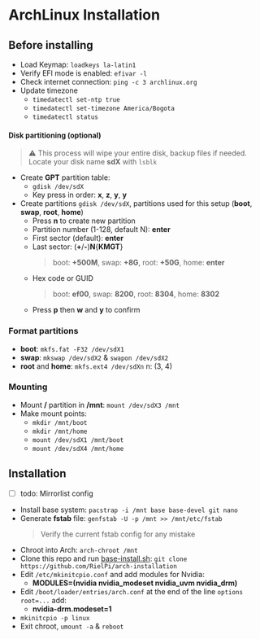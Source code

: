 # ArchLinux Installation

## Before installing
- Load Keymap: `loadkeys la-latin1`
- Verify EFI mode is enabled: `efivar -l`
- Check internet connection: `ping -c 3 archlinux.org`
- Update timezone
  - `timedatectl set-ntp true`
  - `timedatectl set-timezone America/Bogota`
  - `timedatectl status`

#### Disk partitioning (optional)

> ⚠ This process will wipe your entire disk, backup files if needed. Locate your disk name **sdX** with `lsblk` 

- Create **GPT** partition table:
  - `gdisk /dev/sdX`
  - Key press in order: **x**, **z**, **y**, **y**
- Create partitions `gdisk /dev/sdX`, partitions used for this setup (**boot**, **swap**, **root**, **home**)
  - Press **n** to create new partition
  - Partition number (1-128, default N): **enter**
  - First sector (default): **enter**
  - Last sector: (**+**/**-**)**N**{**KMGT**}
    > boot: **+500M**, swap: **+8G**, root: **+50G**, home: **enter**
  - Hex code or GUID
    > boot: **ef00**, swap: **8200**, root: **8304**, home: **8302**
  - Press **p** then **w** and **y** to confirm

### Format partitions
- **boot**: `mkfs.fat -F32 /dev/sdX1`
- **swap**: `mkswap /dev/sdX2` & `swapon /dev/sdX2`
- **root** and **home**: `mkfs.ext4 /dev/sdXn` n: (3, 4)

### Mounting
- Mount **/** partition in **/mnt**: `mount /dev/sdX3 /mnt`
- Make mount points:
  - `mkdir /mnt/boot`
  - `mkdir /mnt/home`
  - `mount /dev/sdX1 /mnt/boot`
  - `mount /dev/sdX4 /mnt/home`

## Installation

- [ ] todo: Mirrorlist config
- Install base system: `pacstrap -i /mnt base base-devel git nano`
- Generate **fstab** file: `genfstab -U -p /mnt >> /mnt/etc/fstab`
  > Verify the current fstab config for any mistake
- Chroot into Arch: `arch-chroot /mnt`
- Clone this repo and run [base-install.sh](base-install.sh): `git clone https://github.com/RielPi/arch-installation`
- Edit `/etc/mkinitcpio.conf` and add modules for Nvidia:
  - **MODULES=(nvidia nvidia_modeset nvidia_uvm nvidia_drm)**
- Edit `/boot/loader/entries/arch.conf` at the end of the line `options root=...` add:
  - **nvidia-drm.modeset=1**
- `mkinitcpio -p linux`
- Exit chroot, `umount -a` & `reboot`
